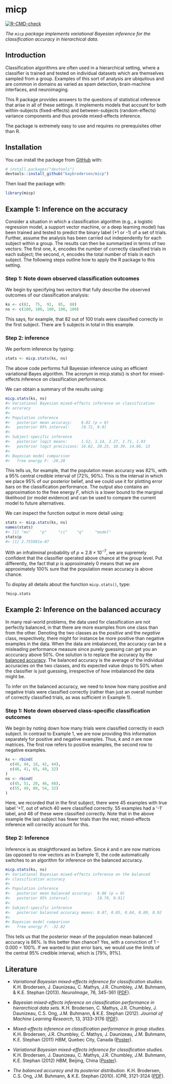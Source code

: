 
<!-- README.md is generated from README.Rmd. Please edit that file -->

# micp

<!-- badges: start -->

[![R-CMD-check](https://github.com/kaybrodersen/micp/workflows/R-CMD-check/badge.svg)](https://github.com/kaybrodersen/micp/actions)
<!-- badges: end -->

*The `micp` package implements variational Bayesian inference for the
classification accuracy in hierarchical data.*

## Introduction

Classification algorithms are often used in a hierarchical setting,
where a classifier is trained and tested on individual datasets which
are themselves sampled from a group. Examples of this sort of analysis
are ubiquitous and are common in domains as varied as spam detection,
brain-machine interfaces, and neuroimaging.

This R package provides answers to the questions of statistical
inference that arise in all of these settings. It implements models that
account for both within-subjects (fixed-effects) and between-subjects
(random-effects) variance components and thus provide mixed-effects
inference.

The package is extremely easy to use and requires no prerequisites other
than R.

## Installation

You can install the package from [GitHub](https://github.com/) with:

``` r
# install.packages("devtools")
devtools::install_github("kaybrodersen/micp")
```

Then load the package with:

``` r
library(micp)
```

## Example 1: Inference on the accuracy

Consider a situation in which a classification algorithm (e.g., a
logistic regression model, a support vector machine, or a deep learning
model) has been trained and tested to predict the binary label (+1 or
-1) of a set of trials. Further, assume the analysis has been carried
out independently for each subject within a group. The results can then
be summarized in terms of two vectors: The first one, *k*, encodes the
number of correctly classified trials in each subject; the second, *n*,
encodes the total number of trials in each subject. The following steps
outline how to apply the R package to this setting.

### Step 1: Note down observed classification outcomes

We begin by specifying two vectors that fully describe the observed
outcomes of our classification analysis:

``` r
ks <- c(82,  75,  92,  85,  88)
ns <- c(100, 100, 100, 100, 100)
```

This says, for example, that 82 out of 100 trials were classified
correctly in the first subject. There are 5 subjects in total in this
example.

### Step 2: inference

We perform inference by typing:

``` r
stats <- micp.stats(ks, ns)
```

The above code performs full Bayesian inference using an efficient
variational Bayes algorithm. The acronym in micp.stats() is short for
*m*ixed-effects *i*nference on *c*lassification *p*erformance.

We can obtain a summary of the results using:

``` r
micp.stats(ks, ns)
#> Variational Bayesian mixed-effects inference on classification
#> accuracy
#> 
#> Population inference
#>   posterior mean accuracy:    0.82 (p = 0)
#>   posterior 95% interval:     [0.72, 0.9]
#> 
#> Subject-specific inference
#>   posterior logit means:      1.52, 1.14, 2.27, 1.71, 1.93
#>   posterior logit precisions: 16.62, 20.25, 10.39, 14.86, 13
#> 
#> Bayesian model comparison
#>   free energy F: -20.28
```

This tells us, for example, that the population mean accuracy was 82%,
with a 95% central credible interval of \[72%, 90%\]. This is the
interval in which we place 95% of our posterior belief, and we could use
it for plotting error bars on the classification performance. The output
also contains an approximation to the free energy *F*, which is a lower
bound to the marginal likelihood (or model evidence) and can be used to
compare the current model to future alternatives.

We can inspect the function output in more detail using:

``` r
stats <- micp.stats(ks, ns)
names(stats)
#> [1] "mu"    "p"     "ci"    "q"     "model"
stats$p
#> [1] 2.755991e-07
```

With an infraliminal probability of *p* ≈ 2.8 × 10<sup>−7</sup>, we are
supremely confident that the classifier operated above chance at the
group level. Put differently, the fact that *p* is approximately 0 means
that we are approximately 100% sure that the population mean accuracy is
above chance.

To display all details about the function `micp.stats()`, type:

``` r
?micp.stats
```

## Example 2: Inference on the balanced accuracy

In many real-world problems, the data used for classification are not
perfectly balanced, in that there are more examples from one class than
from the other. Denoting the two classes as the *positive* and the
*negative* class, respectively, there might for instance be more
positive than negative examples in the data. When the data are
imbalanced, the accuracy can be a misleading performance measure since
purely guessing can get you an acccuracy above 50%. One solution is to
replace the accuracy by the [balanced
accuracy](https://en.wikipedia.org/wiki/Precision_and_recall#Imbalanced_data).
The balanced accuracy is the average of the individual accuracies on the
two classes, and its expected value drops to 50% when the classifier is
just guessing, irrespective of how imbalanced the data might be.

To infer on the balanced accuracy, we need to know how many positive and
negative trials were classified correctly (rather than just an overall
number of correctly classified trials, as was sufficient in Example 1).

### Step 1: Note down observed class-specific classification outcomes

We begin by noting down how many trials were classified correctly in
each subject. In contrast to Example 1, we are now providing this
information separately for positive and negative examples. Thus, *k* and
*n* are now matrices. The first row refers to positive examples, the
second row to negative examples.

``` r
ks <- rbind(
  c(40, 44, 18, 42, 44),
  c(48, 41, 65, 49, 32)
)
ns <- rbind(
  c(45, 51, 20, 46, 48),
  c(55, 49, 80, 54, 32)
)
```

Here, we recorded that in the first subject, there were 45 examples with
true label ‘+1’, out of which 40 were classified correctly. 55 examples
had a ‘-1’ label, and 48 of these were classified correctly. Note that
in the above example the last subject has fewer trials than the rest;
mixed-effects inference will correctly account for this.

### Step 2: Inference

Inference is as straightforward as before. Since *k* and *n* are now
matrices (as opposed to row vectors as in Example 1), the code
automatically switches to an algorithm for inference on the balanced
accuracy.

``` r
micp.stats(ks, ns)
#> Variational Bayesian mixed-effects inference on the balanced
#> classification accuracy
#> 
#> Population inference
#>   posterior mean balanced accuracy:  0.86 (p = 0)
#>   posterior 95% interval:            [0.79, 0.91]
#> 
#> Subject-specific inference
#>   posterior balanced accuracy means: 0.87, 0.85, 0.84, 0.89, 0.92
#> 
#> Bayesian model comparison
#>   free energy F: -32.82
```

This tells us that the posterior mean of the population mean balanced
accuracy is 86%. Is this better than chance? Yes, with a conviction of 1
– 0.000 = 100%. If we wanted to plot error bars, we would use the limits
of the central 95% credible interval, which is \[79%, 91%\].

## Literature

-   *Variational Bayesian mixed-effects inference for classification
    studies.* K.H. Brodersen, J. Daunizeau, C. Mathys, J.R. Chumbley,
    J.M. Buhmann, & K.E. Stephan (2013). *NeuroImage*, 76, 345-361
    ([PDF](https://kaybrodersen.github.io/publications/Brodersen_2013_NeuroImage.pdf)).

-   *Bayesian mixed-effects inference on classification performance in
    hierarchical data sets.* K.H. Brodersen, C. Mathys, J.R.
    Chumbley, J. Daunizeau, C.S. Ong, J.M. Buhmann, & K.E. Stephan
    (2012). *Journal of Machine Learning Research*, 13, 3133-3176
    ([PDF](https://kaybrodersen.github.io/publications/Brodersen_2012_JMLR.pdf)).

-   *Mixed-effects inference on classification performance in group
    studies.* K.H. Brodersen, J.R. Chumbley, C. Mathys, J. Daunizeau,
    J.M. Buhmann, K.E. Stephan (2011) *HBM*, Quebec City, Canada
    ([Poster](https://kaybrodersen.github.io/publications/Brodersen_2011d_HBM.pdf)).

-   *Variational Bayesian mixed-effects inference for classification
    studies.* K.H. Brodersen, J. Daunizeau, C. Mathys, J.R. Chumbley,
    J.M. Buhmann, K.E. Stephan (2012) *HBM*, Beijing, China
    ([Poster](https://kaybrodersen.github.io/publications/Brodersen_2012b_HBM.pdf)).

-   *The balanced accuracy and its posterior distribution.* K.H.
    Brodersen, C.S. Ong, J.M. Buhmann, & K.E. Stephan (2010). *ICPR*,
    3121-3124
    ([PDF](https://kaybrodersen.github.io/publications/Brodersen_2010b_ICPR.pdf)).
